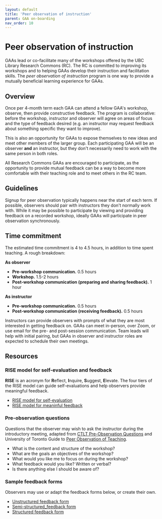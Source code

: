```yaml
---
layout: default
title: 'Peer observation of instruction' 
parent: GAA on-boarding
nav_order: 10
---
```


# Peer observation of instruction 
GAAs lead or co-facilitate many of the workshops offered by the UBC Library Research Commons (RC). The RC is committed to improving its workshops and to helping GAAs develop their instruction and facilitation skills. The _peer observation of instruction_ program is one way to provide a mutually beneficial learning experience for GAAs. 

## Overview
Once per 4-month term each GAA can attend a fellow GAA's workshop, observe, then provide constructive feedback. The program is collaborative: before the workshop, instructor and observer will agree on areas of focus and the type of feedback desired (e.g. an instructor may request feedback about something specific they want to improve).

This is also an opportunity for GAAs to expose themselves to new ideas and meet other members of the larger group. Each participating GAA will be an observer **and** an instructor, but they don't necessarily need to work with the same person in both roles.

All Research Commons GAAs are encouraged to participate, as the opportunity to provide mutual feedback can be a way to become more comfortable with their teaching role and to meet others in the RC team.

## Guidelines
Signup for peer observation typically happens near the start of each term. If possible, observers should pair with instructors they don't normally work with. While it may be possible to participate by viewing and providing feedback on a recorded workshop, ideally GAAs will participate in peer observation synchronously. 

## Time commitment
The estimated time commitment is 4 to 4.5 hours, in addition to time spent teaching. A rough breakdown:

**As observer**
- **Pre-workshop communication.** 0.5 hours
- **Workshop.** 1.5-2 hours
- **Post-workshop communication (preparing and sharing feedback).** 1 hour

**As instructor**
- **Pre-workshop communication.** 0.5 hours
- **Post-workshop communication (receiving feedback).** 0.5 hours

Instructors can provide observers with prompts of what they are most interested in getting feedback on. GAAs can meet in-person, over Zoom, or use email for the pre- and post-session communication. Team leads will help with initial pairing, but GAAs in observer and instructor roles are expected to schedule their own meetings. 

## Resources

### RISE model for self-evaluation and feedback
**RISE** is an acronym for **R**eflect, **I**nquire, **S**uggest, **E**levate. The four tiers of the RISE model can guide self-evaluations and help observers provide meaningful feedback.

- [RISE model for self-evaluation](../gaameetings/ISW_docs/RISE_infographic-self-web.pdf)
- [RISE model for meaninful feedback](../gaameetings/ISW_docs/RISE_rubric-peer-web.pdf)

### Pre-observation questions
Questions that the observer may wish to ask the instructor during the introductory meeting, adapted from [CTLT Pre-Observation Questions](http://wiki.ubc.ca/images/6/6c/PRTPreObservationQsPDF_(2018_05).pdf) and University of Toronto Guide to [Peer Observation of Teaching](http://teaching.utoronto.ca/wp-content/uploads/2017/01/Peer-Observation-of-Teaching-Guide.pdf).

- What is the content and structure of the workshop?
- What are the goals an objectives of the workshop?
- What would you like me to focus on during the workshop?
- What feedback would you like? Written or verbal?
- Is there anything else I should be aware of?

### Sample feedback forms
Observers may use or adapt the feedback forms below, or create their own.

- [Unstructured feedback form](../gaameetings/ISW_docs/Unstructured_feedback_form.docx)
- [Semi-structured_feedback form](../gaameetings/ISW_docs/Semi-structured_feedback_form.docx)
- [Structured feedback form](../gaameetings/ISW_docs/Structured_feedback_form.docx)

